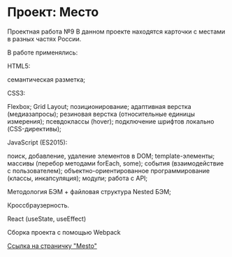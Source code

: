 # Проект: Место

Проектная работа №9
В данном проекте находятся карточки с местами в разных частях России.

В работе применялись: 

HTML5:

семантическая разметка;

CSS3:

 Flexbox;
 Grid Layout;
 позиционирование;
 адаптивная верстка (медиазапросы);
 резиновая верстка (относительные единицы измерения);
 псевдоклассы (hover);
 подключение шрифтов локально (CSS-директивы);

JavaScript (ES2015):

 поиск, добавление, удаление элементов в DOM;
 template-элементы;
 массивы (перебор методами forEach, some);
 события (взаимодействие с пользователем);
 объектно-ориентированное программирование (классы, инкапсуляция);
 модули;
 работа с API;

Методология БЭМ + файловая структура Nested БЭМ;

Кроссбраузерность.

React (useState, useEffect)

Сборка проекта с помощью Webpack

[Ссылка на страничку "Mesto"](https://iuzhakova-natalia.github.io/mesto/)